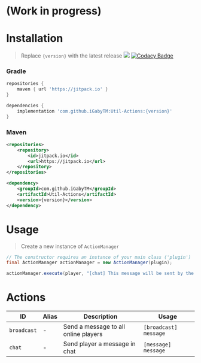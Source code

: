 # (Work in progress)
# Installation
> Replace `{version}` with the latest release [![](https://jitpack.io/v/iGabyTM/Util-Actions.svg)](https://jitpack.io/#iGabyTM/Util-Actions) [![Codacy Badge](https://api.codacy.com/project/badge/Grade/44373db818ad47728a67a636f901a2ca)](https://www.codacy.com/manual/iGabyTM/Util-Actions?utm_source=github.com&amp;utm_medium=referral&amp;utm_content=iGabyTM/Util-Actions&amp;utm_campaign=Badge_Grade)
### Gradle
```groovy
repositories {
    maven { url 'https://jitpack.io' }
}

dependencies {
    implementation 'com.github.iGabyTM:Util-Actions:{version}'
}
```

### Maven
```xml
<repositories>
    <repository>
        <id>jitpack.io</id>
        <url>https://jitpack.io</url>
    </repository>
</repositories>

<dependency>
    <groupId>com.github.iGabyTM</groupId>
    <artifactId>Util-Actions</artifactId>
    <version>{version}</version>
</dependency>
```

# Usage
> Create a new instance of `ActionManager`
```java
// The constructor requires an instance of your main class ('plugin')
final ActionManager actionManager = new ActionManager(plugin);

actionManager.execute(player, "[chat] This message will be sent by the player :)");
```

# Actions
| ID | Alias | Description | Usage |
| --- | --- | --- | --- |
| `broadcast` | - | Send a message to all online players | `[broadcast] message` |
| `chat` | - | Send player a message in chat | `[message] message` |
